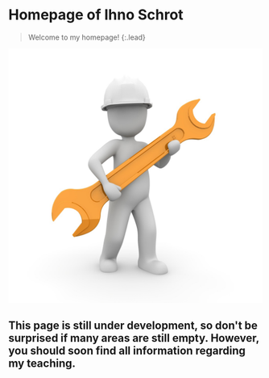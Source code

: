 # Homepage of Ihno Schrot

> Welcome to my homepage!
{:.lead}


![Full-width image](/assets/img/construction.jpg)


## This page is still under development, so don't be surprised if many areas are still empty. However, you should soon find all information regarding my **teaching**.


